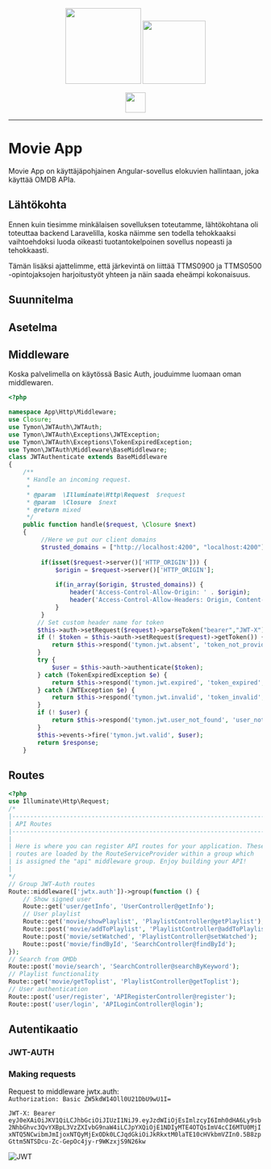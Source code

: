 
<p align="center">
  <img height="150px" src="https://media.discordapp.net/attachments/499833921513586688/512349750163669004/movieappsmall.png">
   <img height="125px" src="https://media.discordapp.net/attachments/499833921513586688/512350532401233930/movieapptransparent.png">
</p>
<p align="center">
    <img height="40px" src="https://cdn.worldvectorlogo.com/logos/angular-3.svg">
</p>

***

# Movie App

Movie App on käyttäjäpohjainen Angular-sovellus elokuvien hallintaan, joka käyttää OMDB APIa.

## Lähtökohta

Ennen kuin tiesimme minkälaisen sovelluksen toteutamme, lähtökohtana oli toteuttaa backend Laravelilla, koska näimme sen todella tehokkaaksi vaihtoehdoksi luoda oikeasti tuotantokelpoinen sovellus nopeasti ja tehokkaasti.

Tämän lisäksi ajattelimme, että järkevintä on liittää TTMS0900 ja TTMS0500 -opintojaksojen harjoitustyöt yhteen ja näin saada eheämpi kokonaisuus.

## Suunnitelma

## Asetelma

## Middleware

Koska palvelimella on käytössä Basic Auth, jouduimme luomaan oman middlewaren.

```php
<?php

namespace App\Http\Middleware;
use Closure;
use Tymon\JWTAuth\JWTAuth;
use Tymon\JWTAuth\Exceptions\JWTException;
use Tymon\JWTAuth\Exceptions\TokenExpiredException;
use Tymon\JWTAuth\Middleware\BaseMiddleware;
class JWTAuthenticate extends BaseMiddleware
{
    /**
     * Handle an incoming request.
     *
     * @param  \Illuminate\Http\Request  $request
     * @param  \Closure  $next
     * @return mixed
     */
    public function handle($request, \Closure $next)
    {
         //Here we put our client domains
         $trusted_domains = ["http://localhost:4200", "localhost:4200"];
        
         if(isset($request->server()['HTTP_ORIGIN'])) {
             $origin = $request->server()['HTTP_ORIGIN'];
 
             if(in_array($origin, $trusted_domains)) {
                 header('Access-Control-Allow-Origin: ' . $origin);
                 header('Access-Control-Allow-Headers: Origin, Content-Type');
             }
         }
        // Set custom header name for token
        $this->auth->setRequest($request)->parseToken("bearer","JWT-X");
        if (! $token = $this->auth->setRequest($request)->getToken()) {
            return $this->respond('tymon.jwt.absent', 'token_not_provided', 400);
        }
        try {
            $user = $this->auth->authenticate($token);
        } catch (TokenExpiredException $e) {
            return $this->respond('tymon.jwt.expired', 'token_expired', $e->getStatusCode(), [$e]);
        } catch (JWTException $e) {
            return $this->respond('tymon.jwt.invalid', 'token_invalid', $e->getStatusCode(), [$e]);
        }
        if (! $user) {
            return $this->respond('tymon.jwt.user_not_found', 'user_not_found', 404);
        }
        $this->events->fire('tymon.jwt.valid', $user);
        return $response;
    }
```


## Routes
```php
<?php
use Illuminate\Http\Request;
/*
|--------------------------------------------------------------------------
| API Routes
|--------------------------------------------------------------------------
|
| Here is where you can register API routes for your application. These
| routes are loaded by the RouteServiceProvider within a group which
| is assigned the "api" middleware group. Enjoy building your API!
|
*/
// Group JWT-Auth routes
Route::middleware(['jwtx.auth'])->group(function () {
    // Show signed user
    Route::get('user/getInfo', 'UserController@getInfo');
    // User playlist
    Route::get('movie/showPlaylist', 'PlaylistController@getPlaylist');
    Route::post('movie/addToPlaylist', 'PlaylistController@addToPlaylist');
    Route::post('movie/setWatched', 'PlaylistController@setWatched');
    Route::post('movie/findById', 'SearchController@findById');
});
// Search from OMDb
Route::post('movie/search', 'SearchController@searchByKeyword');
// Playlist functionality
Route::get('movie/getToplist', 'PlaylistController@getToplist');
// User authentication
Route::post('user/register', 'APIRegisterController@register');
Route::post('user/login', 'APILoginController@login');
```


## Autentikaatio

### JWT-AUTH

### Making requests

Request to middleware jwtx.auth:  
`Authorization: Basic ZW5kdW14Oll0U21DbU9wU1I=`  
  
`JWT-X: Bearer eyJ0eXAiOiJKV1QiLCJhbGciOiJIUzI1NiJ9.eyJzdWIiOjEsImlzcyI6Imh0dHA6Ly9sb2NhbGhvc3QvYXBpL3VzZXIvbG9naW4iLCJpYXQiOjE1NDIyMTE4OTQsImV4cCI6MTU0MjIxNTQ5NCwibmJmIjoxNTQyMjExODk0LCJqdGkiOiJkRkxtM0laTE10cHVkbmVZIn0.5B8zpGttm5NTSDcu-Zc-GepOc4jy-r9WKzxjS9N26kw`

![JWT](https://media.discordapp.net/attachments/499833921513586688/512304344461475851/unknown.png)

